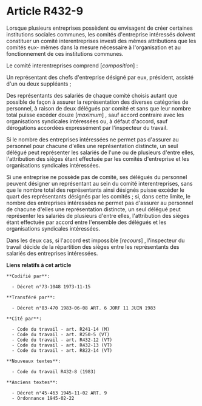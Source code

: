 # Article R432-9

Lorsque plusieurs entreprises possèdent ou envisagent de créer certaines institutions sociales communes, les comités
d'entreprise intéressés doivent constituer un comité interentreprises investi des mêmes attributions que les comités eux-
mêmes dans la mesure nécessaire à l'organisation et au fonctionnement de ces institutions communes.

Le comité interentreprises comprend [*composition*] :

Un représentant des chefs d'entreprise désigné par eux, président, assisté d'un ou deux suppléants ;

Des représentants des salariés de chaque comité choisis autant que possible de façon à assurer la représentation des diverses
catégories de personnel, à raison de deux délégués par comité et sans que leur nombre total puisse excéder douze
[*maximum*] , sauf accord contraire avec les organisations syndicales intéressées ou, à défaut d'accord, sauf dérogations
accordées expressément par l'inspecteur du travail.

Si le nombre des entreprises intéressées ne permet pas d'assurer au personnel pour chacune d'elles une représentation
distincte, un seul délégué peut représenter les salariés de l'une ou de plusieurs d'entre elles, l'attribution des sièges
étant effectuée par les comités d'entreprise et les organisations syndicales intéressées.

Si une entreprise ne possède pas de comité, ses délégués du personnel peuvent désigner un représentant au sein du comité
interentreprises, sans que le nombre total des représentants ainsi désignés puisse excéder le quart des représentants
désignés par les comités ; si, dans cette limite, le nombre des entreprises intéressées ne permet pas d'assurer au personnel
de chacune d'elles une représentation distincte, un seul délégué peut représenter les salariés de plusieurs d'entre elles,
l'attribution des sièges étant effectuée par accord entre l'ensemble des délégués et les organisations syndicales
intéressées.

Dans les deux cas, si l'accord est impossible [*recours*] , l'inspecteur du travail décide de la répartition des sièges entre
les représentants des salariés des entreprises intéressées.

**Liens relatifs à cet article**

	**Codifié par**:

	  - Décret n°73-1048 1973-11-15

	**Transféré par**:

	  - Décret n°83-470 1983-06-08 ART. 6 JORF 11 JUIN 1983

	**Cité par**:

	  - Code du travail - art. R241-14 (M)
	  - Code du travail - art. R250-5 (VT)
	  - Code du travail - art. R432-12 (VT)
	  - Code du travail - art. R432-13 (VT)
	  - Code du travail - art. R822-14 (VT)

	**Nouveaux textes**:

	  - Code du travail R432-8 (1983)

	**Anciens textes**:

	  - Décret n°45-463 1945-11-02 ART. 9
	  - Ordonnance 1945-02-22
